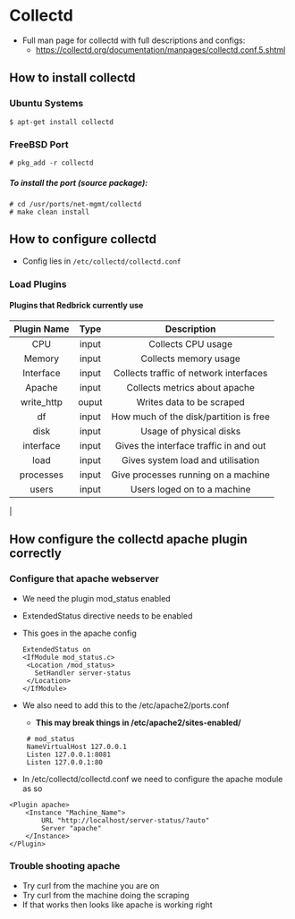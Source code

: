 # Collectd

* Full man page for collectd with full descriptions and configs:
    * https://collectd.org/documentation/manpages/collectd.conf.5.shtml

## How to install collectd 

### Ubuntu Systems
``` 
$ apt-get install collectd
```

### FreeBSD Port
```
# pkg_add -r collectd
```

##### To install the port (source package):
```
# cd /usr/ports/net-mgmt/collectd
# make clean install
```

## How to configure collectd
* Config lies in `/etc/collectd/collectd.conf`

### Load Plugins
#### Plugins that Redbrick currently use
| Plugin Name | Type | Description |
|:-----------:|:----:|:------------------:|
| CPU         | input| Collects CPU usage |
| Memory      |input | Collects memory usage |
|Interface    |input | Collects traffic of network interfaces|
| Apache      |input | Collects metrics about apache|
| write_http  |ouput | Writes data to be scraped|
| df          |input | How much of the disk/partition is free|
| disk        |input | Usage of physical disks|
| interface   |input | Gives the interface traffic in and out|
| load        |input | Gives system load and utilisation |
| processes   |input | Give processes running on a machine|
| users       |input | Users loged on to a machine |
|

## How configure the collectd apache plugin correctly

### Configure that apache webserver 
* We need the plugin mod_status enabled
* ExtendedStatus directive needs to be enabled
* This goes in the apache config
   ```
   ExtendedStatus on
   <IfModule mod_status.c>
    <Location /mod_status>
      SetHandler server-status
    </Location>
   </IfModule>
  ```

* We also need to add this to the /etc/apache2/ports.conf 
    * <b> This may break things in /etc/apache2/sites-enabled/ </b>
   ```
    # mod_status
    NameVirtualHost 127.0.0.1
    Listen 127.0.0.1:8081
    Listen 127.0.0.1:80
   ```

* In /etc/collectd/collectd.conf we need to configure the apache module as so  
```
<Plugin apache>
    <Instance "Machine_Name">
        URL "http://localhost/server-status/?auto"
        Server "apache"
    </Instance>
</Plugin>

```

### Trouble shooting apache
* Try curl from the machine you are on
* Try curl from the machine doing the scraping
* If that works then looks like apache is working right
